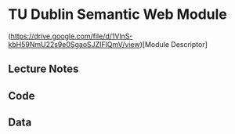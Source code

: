 # TU Dublin Semantic Web Module

(https://drive.google.com/file/d/1VlnS-kbH59NmU22s9e0SgaoSJZIFlQmV/view)[Module Descriptor]

## Lecture Notes

## Code

## Data
